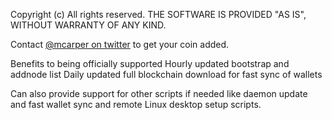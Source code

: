 
Copyright (c)
All rights reserved.
THE SOFTWARE IS PROVIDED "AS IS", WITHOUT WARRANTY OF ANY KIND.

Contact [@mcarper on twitter](https://twitter.com/mcarper) to get your coin added.


Benefits to being officially supported
Hourly updated bootstrap and addnode list
Daily updated full blockchain download for fast sync of wallets

Can also provide support for other scripts if needed like daemon update and fast wallet sync and remote Linux desktop setup scripts.
